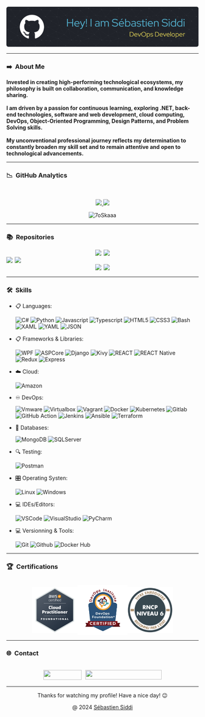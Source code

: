![Header](./github-header-image.png)

----
### ➡️ &nbsp;About Me

<div>
<p>
    <strong>
            Invested in creating high-performing technological ecosystems, my philosophy is built on collaboration, communication, and knowledge sharing.<br><br>
            I am driven by a passion for continuous learning, exploring .NET, back-end technologies, software and web development, cloud computing, DevOps, Object-Oriented Programming, Design Patterns, and Problem Solving skills.
            <br><br>
            My unconventional professional journey reflects my determination to constantly broaden my skill set and to remain attentive and open to technological advancements.
    </strong>
</p>
</div>

----
### 📉 &nbsp;GitHub Analytics

<br/>
<p align="center">
    <a href="https://github.com/sebastiensiddi">
        <img height="180em" src="https://github-readme-stats-eight-theta.vercel.app/api?username=sebastiensiddi&show_icons=true&theme=react&include_all_commits=true&count_private=true"/>
        <img height="180em" src="https://github-readme-stats-eight-theta.vercel.app/api/top-langs/?username=sebastiensiddi&layout=compact&langs_count=8&theme=react"/>
    </a>
</p>
<p align="center">
    <img src="https://komarev.com/ghpvc/?username=sebastiensiddi&label=Profile%20views&color=0047AB&style=plastic?" alt="7oSkaaa" height=22px, width=110px/>
</p>

----
### 📚 &nbsp;Repositories

<div style="display: flex; justify-content: center;">
  <div style="margin-right: 3px;">
    <a href="https://github.com/SebastienSiddi/mrbeat">
      <img src="https://github-readme-stats.vercel.app/api/pin/?username=SebastienSiddi&repo=mrbeat&theme=react" />
    </a>
  </div>
  <div style="margin-left: 3px;">
    <a href="https://github.com/SebastienSiddi/Pizza_mama_.NetCore">
      <img src="https://github-readme-stats.vercel.app/api/pin/?username=SebastienSiddi&repo=Pizza_mama_.NetCore&theme=react" />
    </a>
  </div>
</div>

<div style="display: flex;">
  <div style="margin-right: 3px;">
    <a href="https://github.com/SebastienSiddi/SelfieAWookie.API.UI">
      <img src="https://github-readme-stats.vercel.app/api/pin/?username=SebastienSiddi&repo=SelfieAWookie.API.UI&theme=react" />
    </a>
  </div>
  <div style="margin-left: 3px;">
    <a href="https://github.com/SebastienSiddi/Student_List">
      <img src="https://github-readme-stats.vercel.app/api/pin/?username=SebastienSiddi&repo=Student_List&theme=react" />
    </a>
  </div>
</div>

<div style="display: flex; justify-content: center;">
  <div style="margin-right: 3px;">
    <a href="https://github.com/SebastienSiddi/SysMaven">
      <img src="https://github-readme-stats.vercel.app/api/pin/?username=SebastienSiddi&repo=SysMaven&theme=react" />
    </a>
  </div>
  <div style="margin-left: 3px;">
    <a href="https://github.com/SebastienSiddi/PC-Cleaner">
      <img src="https://github-readme-stats.vercel.app/api/pin/?username=SebastienSiddi&repo=PC-Cleaner&theme=react" />
    </a>
  </div>
</div>



----
### 🛠️ &nbsp;Skills

<p align="center">

- 📋 Languages:

    ![C#](https://img.shields.io/badge/Code-CSharp-informational?style=flat&logo=csharp&logoColor=white&color=512BD4)
![Python](https://img.shields.io/badge/Code-Python-informational?style=flat&logo=python&logoColor=white&color=3776AB)
![Javascript](https://img.shields.io/badge/Code-JavaScript-informational?style=flat&logo=javascript&logoColor=white&color=F7DF1E)
![Typescript](https://img.shields.io/badge/Code-TypeScript-informational?style=flat&logo=typescript&logoColor=white&color=3178C6)
![HTML5](https://img.shields.io/badge/Code-HTML5-informational?style=flat&logo=html5&logoColor=white&color=E34F26)
![CSS3](https://img.shields.io/badge/Code-CSS3-informational?style=flat&logo=css3&logoColor=white&color=1572B6)
![Bash](https://img.shields.io/badge/Shell-Bash-informational?style=flat&logo=gnu-bash&logoColor=white&color=4EAA25)
![XAML](https://img.shields.io/badge/Xaml-XAML-informational?style=flat&logo=xaml&logoColor=white&color=0C54C2)
![YAML](https://img.shields.io/badge/Yaml-YAML-informational?style=flat&logo=yaml&logoColor=white&color=CB171E)
![JSON](https://img.shields.io/badge/Json-JSON-informational?style=flat&logo=json&logoColor=white&color=000000)

- 📋 Frameworks & Libraries:

    ![WPF](https://img.shields.io/badge/.Net-WPS-informational?style=flat&logo=microsoft&logoColor=white&color=512BD4)
![ASPCore](https://img.shields.io/badge/.Net-ASPCore-informational?style=flat&logo=microsoft&logoColor=white&color=512BD4)
![Django](https://img.shields.io/badge/Python-Django-informational?style=flat&logo=django&logoColor=white&color=092E20)
![Kivy](https://img.shields.io/badge/Python-Kivy-informational?style=flat&logo=python&logoColor=white&color=3776AB)
![REACT](https://img.shields.io/badge/NextJS-React-informational?style=flat&logo=react&logoColor=white&color=61DAFB)
![REACT Native](https://img.shields.io/badge/NextJS-ReactNative-informational?style=flat&logo=react&logoColor=white&color=61DAFB)
![Redux](https://img.shields.io/badge/JS-Redux-informational?style=flat&logo=redux&logoColor=white&color=764ABC)
![Express](https://img.shields.io/badge/NodeJS-Express-informational?style=flat&logo=nodedotjs&logoColor=white&color=339933)

- ☁️ Cloud:

    ![Amazon](https://img.shields.io/badge/AWS-Amazon-informational?style=flat&logo=amazonaws&logoColor=white&color=232F3E)

- ♾️ DevOps:

    ![Vmware](https://img.shields.io/badge/VM-Vmware/vSphere-informational?style=flat&logo=vmware&logoColor=white&color=607078)
![Virtualbox](https://img.shields.io/badge/VM-Virtualbox-informational?style=flat&logo=virtualbox&logoColor=white&color=183A61)
![Vagrant](https://img.shields.io/badge/VM-Vagrant-informational?style=flat&logo=vagrant&logoColor=white&color=1868F2)
![Docker](https://img.shields.io/badge/Container-Docker-informational?style=flat&logo=docker&logoColor=white&color=2496ED)
![Kubernetes](https://img.shields.io/badge/Orchestration-Kubernetes-informational?style=flat&logo=kubernetes&logoColor=white&color=326CE5)
![Gitlab](https://img.shields.io/badge/CI/CD-Gitlab-informational?style=flat&logo=gitlab&logoColor=white&color=FC6D26)
![GitHub Action](https://img.shields.io/badge/CI/CD-GitHub_Actions-informational?style=flat&logo=github&logoColor=white&color=181717)
![Jenkins](https://img.shields.io/badge/CI/CD-Jenkins-informational?style=flat&logo=jenkins&logoColor=white&color=D24939)
![Ansible](https://img.shields.io/badge/Automatisation-Ansible-informational?style=flat&logo=ansible&logoColor=white&color=EE0000)
![Terraform](https://img.shields.io/badge/IaC-Terraform-informational?style=flat&logo=terraform&logoColor=white&color=844FBA)

- 💾 Databases:

    ![MongoDB](https://img.shields.io/badge/NoSql-Mongodb-informational?style=flat&logo=mongodb&logoColor=white&color=47A248)
![SQLServer](https://img.shields.io/badge/SQL-SQLServer-informational?style=flat&logo=microsoftsqlserver&logoColor=white&color=CC2927)

- 🔍 Testing:

    ![Postman](https://img.shields.io/badge/API-Postman-informational?style=flat&logo=postman&logoColor=white&color=FF6C37)

- 🎛️ Operating Systen:

    ![Linux](https://img.shields.io/badge/OS-Linux-informational?style=flat&logo=linux&logoColor=white&color=FCC624)
![Windows](https://img.shields.io/badge/OS-Windows-informational?style=flat&logo=windows&logoColor=white&color=0078D4)

- 💻 IDEs/Editors:

  ![VSCode](https://img.shields.io/badge/IDE-VSCode-informational?style=flat&logo=visualstudiocode&logoColor=white&color=007ACC)
![VisualStudio](https://img.shields.io/badge/IDE-VisualStudio-informational?style=flat&logo=visualstudio&logoColor=white&color=5C2D91)
![PyCharm](https://img.shields.io/badge/IDE-PyCharm-informational?style=flat&logo=pycharm&logoColor=white&color=000000)

- 💻 Versionning & Tools:

  ![Git](https://img.shields.io/badge/Versionning-Git-informational?style=flat&logo=git&logoColor=white&color=F05032)
![Github](https://img.shields.io/badge/Repo-Github-informational?style=flat&logo=github&logoColor=white&color=181717)
![Docker Hub](https://img.shields.io/badge/Repo-DockerHub-informational?style=flat&logo=docker&logoColor=white&color=2496ED)
</p>

----
### 🏆 &nbsp;Certifications

<br/>
<div style="display: flex; justify-content: center; align-items: center;">
    <img src="aws.png" width="120" height="120"/>
    <img src="DevOpsFoundation.png" width="130" height="130"/>
    <img src="rncp.png" width="120" height="120"/>
</div>

----
### 🌐 &nbsp;Contact

<br/>
<div style="display: flex; justify-content: center; align-items: center;">
     <div style="max-width: 200px; margin-right: 10px;">
         <a href="https://linkedin.com/in/sebastiensiddi">
             <img src="https://img.shields.io/badge/-LinkedIn-0077B5?style=flat&logo=Linkedin&logoColor=white" width="100" height="26"/>
         </a>
     </div>
    <div style="max-width: 250px;">
         <a href="mailto:sebastien.siddi@gmail">
             <img src="https://img.shields.io/badge/-sebastien.siddi@gmail.com-D14836?style=flat&logo=Gmail&logoColor=white" width="200" height="25"/>
         </a>
    </div>
</div>

----
<div align="center">
     Thanks for watching my profile! Have a nice day! 😉
</div>
<p align="center">
    @ 2024
    <a href="https://github.com/SebastienSiddi">
        Sébastien Siddi
    </a>
</p>
